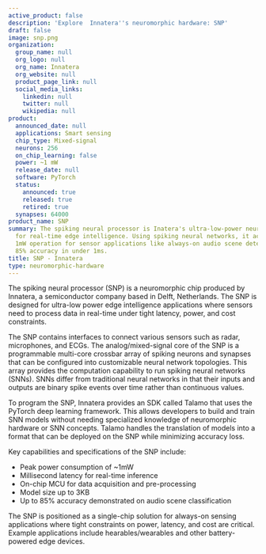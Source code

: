 ```yaml
---
active_product: false
description: 'Explore  Innatera''s neuromorphic hardware: SNP'
draft: false
image: snp.png
organization:
  group_name: null
  org_logo: null
  org_name: Innatera
  org_website: null
  product_page_link: null
  social_media_links:
    linkedin: null
    twitter: null
    wikipedia: null
product:
  announced_date: null
  applications: Smart sensing
  chip_type: Mixed-signal
  neurons: 256
  on_chip_learning: false
  power: ~1 mW
  release_date: null
  software: PyTorch
  status:
    announced: true
    released: true
    retired: true
  synapses: 64000
product_name: SNP
summary: The spiking neural processor is Inatera's ultra-low-power neuromorphic chip
  for real-time edge intelligence. Using spiking neural networks, it achieves under
  1mW operation for sensor applications like always-on audio scene detection with
  85% accuracy in under 1ms.
title: SNP - Innatera
type: neuromorphic-hardware
---
```


The spiking neural processor (SNP) is a neuromorphic chip produced by Innatera, a semiconductor company based in Delft, Netherlands. The SNP is designed for ultra-low power edge intelligence applications where sensors need to process data in real-time under tight latency, power, and cost constraints. 

The SNP contains interfaces to connect various sensors such as radar, microphones, and ECGs. The analog/mixed-signal core of the SNP is a programmable multi-core crossbar array of spiking neurons and synapses that can be configured into customizable neural network topologies. This array provides the computation capability to run spiking neural networks (SNNs). SNNs differ from traditional neural networks in that their inputs and outputs are binary spike events over time rather than continuous values. 

To program the SNP, Innatera provides an SDK called Talamo that uses the PyTorch deep learning framework. This allows developers to build and train SNN models without needing specialized knowledge of neuromorphic hardware or SNN concepts. Talamo handles the translation of models into a format that can be deployed on the SNP while minimizing accuracy loss.

Key capabilities and specifications of the SNP include:
- Peak power consumption of ~1mW
- Millisecond latency for real-time inference
- On-chip MCU for data acquisition and pre-processing
- Model size up to 3KB
- Up to 85% accuracy demonstrated on audio scene classification 

The SNP is positioned as a single-chip solution for always-on sensing applications where tight constraints on power, latency, and cost are critical. Example applications include hearables/wearables and other battery-powered edge devices.
